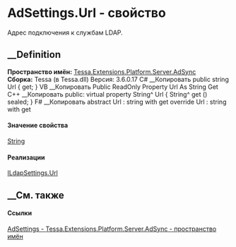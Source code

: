 # AdSettings.Url - свойство
Адрес подключения к службам LDAP.
##  __Definition
 **Пространство имён:**
[Tessa.Extensions.Platform.Server.AdSync](N_Tessa_Extensions_Platform_Server_AdSync.htm)  
 **Сборка:** Tessa (в Tessa.dll) Версия: 3.6.0.17
C# __Копировать
     public string Url { get; }
VB __Копировать
     Public ReadOnly Property Url As String
    	Get
C++ __Копировать
     public:
    virtual property String^ Url {
    	String^ get () sealed;
    }
F# __Копировать
     abstract Url : string with get
    override Url : string with get
#### Значение свойства
[String](https://learn.microsoft.com/dotnet/api/system.string)
#### Реализации
[ILdapSettings.Url](P_Tessa_Platform_ILdapSettings_Url.htm)  
##  __См. также
#### Ссылки
[AdSettings - ](T_Tessa_Extensions_Platform_Server_AdSync_AdSettings.htm)
[Tessa.Extensions.Platform.Server.AdSync - пространство
имён](N_Tessa_Extensions_Platform_Server_AdSync.htm)

